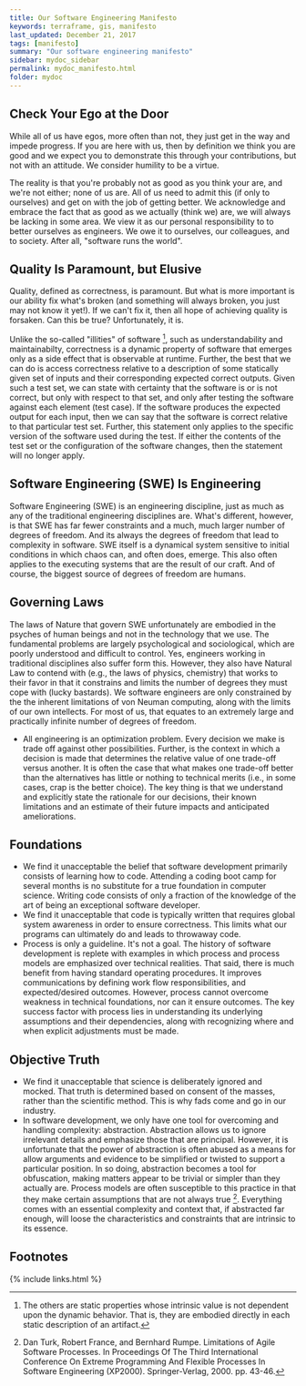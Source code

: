 ```yaml
---
title: Our Software Engineering Manifesto
keywords: terraframe, gis, manifesto
last_updated: December 21, 2017
tags: [manifesto]
summary: "Our software engineering manifesto"
sidebar: mydoc_sidebar
permalink: mydoc_manifesto.html
folder: mydoc
---
```


## Check Your Ego at the Door

While all of us have egos, more often than not, they just get in the way and impede progress. If you are here with us, then by definition we think you are good and we expect you to demonstrate this through your contributions, but not with an attitude. We consider humility to be a virtue.

The reality is that you're probably not as good as you think your are, and we're not either; none of us are. All of us need to admit this (if only to ourselves) and get on with the job of getting better. We acknowledge and embrace the fact that as good as we actually (think we) are, we will always be lacking in some area. We view it as our personal responsibility to to better ourselves as engineers. We owe it to ourselves, our colleagues, and to society. After all, "software runs the world".

## Quality Is Paramount, but Elusive

Quality, defined as correctness, is paramount. But what is more important is our ability fix what's broken (and something will always broken, you just may not know it yet!). If we can't fix it, then all hope of achieving quality is forsaken. Can this be true? Unfortunately, it is.

Unlike the so-called "illities" of software [^fn1], such as understandability and maintainabilty, correctness is a dynamic property of software that emerges only as a side effect that is observable at runtime. Further, the best that we can do is access correctness relative to a description of some statically given set of inputs and their corresponding expected correct outputs. Given such a test set, we can state with certainty that the software is or is not correct, but only with respect to that set, and only after testing the software against each element (test case). If the software produces the expected output for each input, then we can say that the software is correct relative to that particular test set. Further, this statement only applies to the specific version of the software used during the test. If either the contents of the test set or the configuration of the software changes, then the statement will no longer apply.

## Software Engineering (SWE) Is Engineering

Software Engineering (SWE) is an engineering discipline, just as much as any of the traditional engineering disciplines are. What's different, however, is that SWE has far fewer constraints and a much, much larger number of degrees of freedom. And its always the degrees of freedom that lead to complexity in software. SWE itself is a dynamical system sensitive to initial conditions in which chaos can, and often does, emerge. This also often applies to the executing systems that are the result of our craft. And of course, the biggest source of degrees of freedom are humans.

## Governing Laws

The laws of Nature that govern SWE unfortunately are embodied in the psyches of human beings and not in the technology that we use. The fundamental problems are largely psychological and sociological, which are poorly understood and difficult to control. Yes, engineers working in traditional disciplines also suffer form this. However, they also have Natural Law to contend with (e.g., the laws of physics, chemistry) that works to their favor in that it constrains and limits the number of degrees they must cope with (lucky bastards). We software engineers are only constrained by the the inherent limitations of von Neuman computing, along with the limits of our own intellects. For most of us, that equates to an extremely large and practically infinite number of degrees of freedom.

* All engineering is an optimization problem. Every decision we make is trade off against other possibilities. Further, is the context in which a decision is made that determines the relative value of one trade-off versus another. It is often the case that what makes one trade-off better than the alternatives has little or nothing to technical merits (i.e., in some cases, crap is the better choice). The key thing is that we understand and explicitly state the rationale for our decisions, their known limitations and an estimate of their future impacts and anticipated ameliorations.

## Foundations

* We find it unacceptable the belief that software development primarily consists of learning how to code. Attending a coding boot camp for several months is no substitute for a true foundation in computer science. Writing code consists of only a fraction of the knowledge of the art of being an exceptional software developer.
* We find it unacceptable that code is typically written that requires global system awareness in order to ensure correctness. This limits what our programs can ultimately do and leads to throwaway code.
* Process is only a guideline. It's not a goal. The history of software development is replete with examples in which process and process models are emphasized over technical realities. That said, there is much benefit from having standard operating procedures. It improves communications by defining work flow responsibilities, and expected/desired outcomes. However, process cannot overcome weakness in technical foundations, nor can it ensure outcomes. The key success factor with process lies in understanding its underlying assumptions and their dependencies, along with recognizing where and when explicit adjustments must be made.

## Objective Truth

* We find it unacceptable that science is deliberately ignored and mocked. That truth is determined based on consent of the masses, rather than the scientific method. This is why fads come and go in our industry.
* In software development, we only have one tool for overcoming and handling complexity:
abstraction. Abstraction allows us to ignore irrelevant details and emphasize those that are principal.
However, it is unfortunate that the power of abstraction is often abused as a means for allow
arguments and evidence to be simplified or twisted to support a particular position. In so doing,
abstraction becomes a tool for obfuscation, making matters appear to be trivial or simpler than they
actually are. Process models are often susceptible to this practice in that they make certain assumptions that are not always true [^fn2]. Everything comes with an essential complexity and context that, if abstracted far enough, will loose the characteristics and constraints that are intrinsic to its essence.

## Footnotes

[^fn1]: The others are static properties whose intrinsic value is not dependent upon the dynamic behavior. That is, they are embodied directly in each static description of an artifact.

[^fn2]: Dan Turk, Robert France, and Bernhard Rumpe. Limitations of Agile Software Processes. In Proceedings Of The Third International Conference On Extreme Programming And Flexible Processes In Software Engineering (XP2000). Springer-Verlag, 2000. pp. 43-46.

{% include links.html %}
